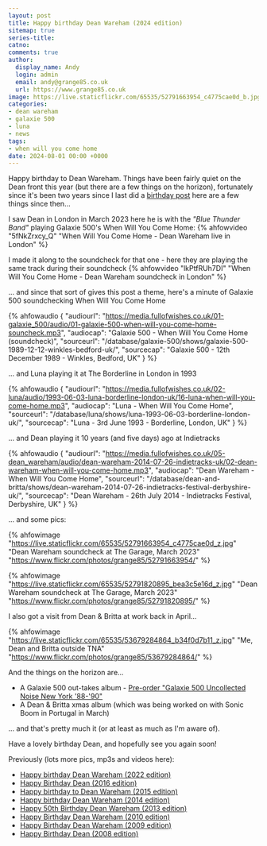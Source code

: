 ```yaml
---
layout: post
title: Happy birthday Dean Wareham (2024 edition)
sitemap: true
series-title:
catno:
comments: true
author:
  display_name: Andy
  login: admin
  email: andy@grange85.co.uk
  url: https://www.grange85.co.uk
image: https://live.staticflickr.com/65535/52791663954_c4775cae0d_b.jpg
categories:
- dean wareham
- galaxie 500
- luna
- news
tags:
- when will you come home
date: 2024-08-01 00:00 +0000
---
```

Happy birthday to Dean Wareham. Things have been fairly quiet on the Dean front this year (but there are a few things on the horizon), fortunately since it's been two years since I last did a [birthday post](/2022/08/01/happy-birthday-dean-wareham-2022/) here are a few things since then...

I saw Dean in London in March 2023 here he is with the _"Blue Thunder Band"_ playing Galaxie 500's  When Will You Come Home:
{% ahfowvideo "5fNkZrxcy_Q" "When Will You Come Home - Dean Wareham live in London" %}

I made it along to the soundcheck for that one - here they are playing the same track during their soundcheck
{% ahfowvideo "lkPtfRUh7DI" "When Will You Come Home - Dean Wareham soundcheck in London" %}

... and since that sort of gives this post a theme, here's a minute of Galaxie 500 soundchecking When Will You Come Home 

{% ahfowaudio {
"audiourl": "https://media.fullofwishes.co.uk/01-galaxie_500/audio/01-galaxie-500-when-will-you-come-home-souncheck.mp3",
"audiocap": "Galaxie 500 - When Will You Come Home (soundcheck)",
"sourceurl": "/database/galaxie-500/shows/galaxie-500-1989-12-12-winkles-bedford-uk/",
"sourcecap": "Galaxie 500 - 12th December 1989 - Winkles, Bedford, UK"
} %}

... and Luna playing it at The Borderline in London in 1993

{% ahfowaudio {
"audiourl": "https://media.fullofwishes.co.uk/02-luna/audio/1993-06-03-luna-borderline-london-uk/16-luna-when-will-you-come-home.mp3",
"audiocap": "Luna - When Will You Come Home",
"sourceurl": "/database/luna/shows/luna-1993-06-03-borderline-london-uk/",
"sourcecap": "Luna - 3rd June 1993 - Borderline, London, UK"
} %}

... and Dean playing it 10 years (and five days) ago at Indietracks

{% ahfowaudio {
"audiourl": "https://media.fullofwishes.co.uk/05-dean_wareham/audio/dean-wareham-2014-07-26-indietracks-uk/02-dean-wareham-when-will-you-come-home.mp3",
"audiocap": "Dean Wareham - When Will You Come Home",
"sourceurl": "/database/dean-and-britta/shows/dean-wareham-2014-07-26-indietracks-festival-derbyshire-uk/",
"sourcecap": "Dean Wareham - 26th July 2014 - Indietracks Festival, Derbyshire, UK"
} %}


... and some pics:

{% ahfowimage "https://live.staticflickr.com/65535/52791663954_c4775cae0d_z.jpg" "Dean Wareham soundcheck at The Garage, March 2023" "https://www.flickr.com/photos/grange85/52791663954/" %}

{% ahfowimage "https://live.staticflickr.com/65535/52791820895_bea3c5e16d_z.jpg" "Dean Wareham soundcheck at The Garage, March 2023" "https://www.flickr.com/photos/grange85/52791820895/" %}

I also got a visit from Dean & Britta at work back in April...

{% ahfowimage "https://live.staticflickr.com/65535/53679284864_b34f0d7b11_z.jpg" "Me, Dean and Britta outside TNA" "https://www.flickr.com/photos/grange85/53679284864/" %}

And the things on the horizon are...

- A Galaxie 500 out-takes album - [Pre-order "Galaxie 500 Uncollected Noise New York '88-'90"](/2024/07/11/pre-order-galaxie-500-uncollected-noise-new-york-88-90/)
- A Dean & Britta xmas album (which was being worked on with Sonic Boom in Portugal in March)

... and that's pretty much it (or at least as much as I'm aware of).

Have a lovely birthday Dean, and hopefully see you again soon!

Previously (lots more pics, mp3s and videos here):
 - [Happy birthday Dean Wareham (2022 edition)](/2022/08/01/happy-birthday-dean-wareham-2022/)
 - [Happy Birthday Dean (2016 edition)](/2016/08/01/early-august-brithday-wishes-to-dean-and-stanley/)
 - [Happy birthday to Dean Wareham (2015 edition)](/2015/08/01/happy-birthday-to-dean-wareham-2015-edition/)
 - [Happy birthday Dean Wareham (2014 edition)](/2014/08/01/happy-birthday-dean-wareham-2014-edition/)
 - [Happy 50th Birthday Dean Wareham (2013 edition)](/2013/08/01/happy-50th-birthday-dean-wareham/)
 - [Happy Birthday Dean Wareham (2010 edition)](/2010/08/01/happy-birthday-dean-wareham-2/)
 - [Happy Birthday Dean Wareham (2009 edition)](/2009/08/01/happy-birthday-dean-wareham/)
 - [Happy Birthday Dean (2008 edition)](/2008/08/01/happy-birthday-dean-2/)
